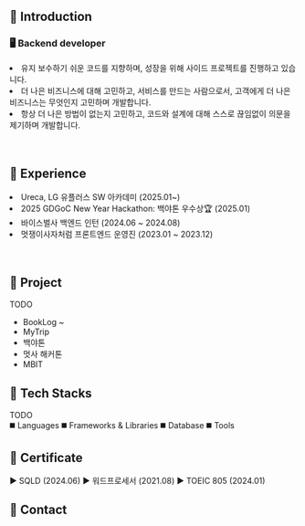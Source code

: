 ## 📌 Introduction
### 🖥️ Backend developer
<li>유지 보수하기 쉬운 코드를 지향하며,  성장을 위해  사이드 프로젝트를 진행하고 있습니다.</li>
<li>더 나은 비즈니스에 대해 고민하고, 서비스를 만드는 사람으로서, 고객에게 더 나은 비즈니스는 무엇인지 고민하며 개발합니다.</li>
<li>항상 더 나은 방법이 없는지 고민하고, 코드와 설계에 대해 스스로 끊임없이 의문을 제기하며 개발합니다.</li><br/><br/>


## 📌 Experience
<li>Ureca, LG 유플러스 SW 아카데미 (2025.01~)</li>
<li>2025 GDGoC New Year Hackathon: 백야톤 우수상🏆 (2025.01)</li>
<li>바이스벌사 백엔드 인턴 (2024.06 ~ 2024.08)</li>
<li>멋쟁이사자처럼 프론트엔드 운영진 (2023.01 ~ 2023.12)</li><br/><br/>


## 📌 Project
TODO
<br/>
- BookLog ~
- MyTrip
- 백야톤
- 멋사 해커톤
- MBIT



## 📌 Tech Stacks
TODO
<br/>
◼️ Languages
◼️ Frameworks & Libraries
◼️ Database
◼️ Tools

## 📌 Certificate
▶️ SQLD (2024.06)
▶️ 워드프로세서 (2021.08)
▶️ TOEIC 805 (2024.01)


## 📌 Contact
